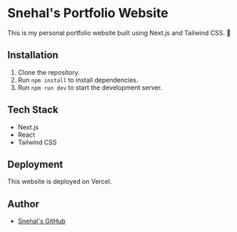 # Snehal's Portfolio Website

This is my personal portfolio website built using Next.js and Tailwind CSS. 🚀

## Installation

1. Clone the repository.
2. Run `npm install` to install dependencies.
3. Run `npm run dev` to start the development server.

## Tech Stack

- Next.js
- React
- Tailwind CSS

## Deployment

This website is deployed on Vercel.

## Author

- [Snehal's GitHub](https://github.com/snehal-18-tech)
